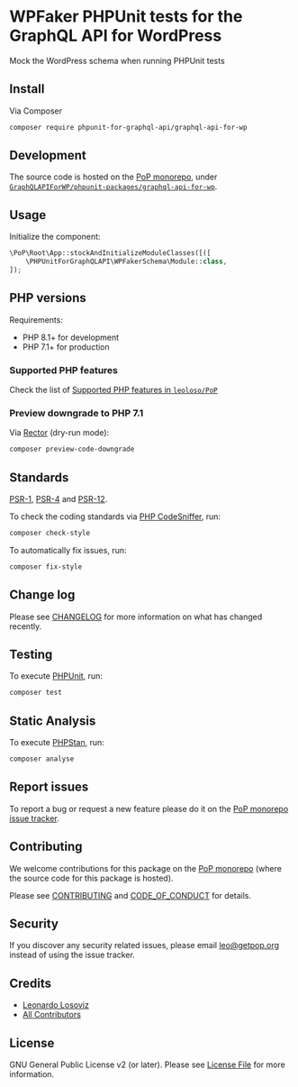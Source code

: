 # WPFaker PHPUnit tests for the GraphQL API for WordPress

<!--
[![Build Status][ico-travis]][link-travis]
[![Quality Score][ico-code-quality]][link-code-quality]
[![Software License][ico-license]](LICENSE.md)
[![Latest Version on Packagist][ico-version]][link-packagist]
[![Coverage Status][ico-scrutinizer]][link-scrutinizer]
[![Total Downloads][ico-downloads]][link-downloads]
-->

Mock the WordPress schema when running PHPUnit tests

## Install

Via Composer

``` bash
composer require phpunit-for-graphql-api/graphql-api-for-wp
```

## Development

The source code is hosted on the [PoP monorepo](https://github.com/leoloso/PoP), under [`GraphQLAPIForWP/phpunit-packages/graphql-api-for-wp`](https://github.com/leoloso/PoP/tree/master/layers/GraphQLAPIForWP/phpunit-packages/graphql-api-for-wp).

## Usage

Initialize the component:

``` php
\PoP\Root\App::stockAndInitializeModuleClasses([([
    \PHPUnitForGraphQLAPI\WPFakerSchema\Module::class,
]);
```

## PHP versions

Requirements:

- PHP 8.1+ for development
- PHP 7.1+ for production

### Supported PHP features

Check the list of [Supported PHP features in `leoloso/PoP`](https://github.com/leoloso/PoP/blob/master/docs/supported-php-features.md)

### Preview downgrade to PHP 7.1

Via [Rector](https://github.com/rectorphp/rector) (dry-run mode):

```bash
composer preview-code-downgrade
```

## Standards

[PSR-1](https://www.php-fig.org/psr/psr-1), [PSR-4](https://www.php-fig.org/psr/psr-4) and [PSR-12](https://www.php-fig.org/psr/psr-12).

To check the coding standards via [PHP CodeSniffer](https://github.com/squizlabs/PHP_CodeSniffer), run:

``` bash
composer check-style
```

To automatically fix issues, run:

``` bash
composer fix-style
```

## Change log

Please see [CHANGELOG](CHANGELOG.md) for more information on what has changed recently.

## Testing

To execute [PHPUnit](https://phpunit.de/), run:

``` bash
composer test
```

## Static Analysis

To execute [PHPStan](https://github.com/phpstan/phpstan), run:

``` bash
composer analyse
```

## Report issues

To report a bug or request a new feature please do it on the [PoP monorepo issue tracker](https://github.com/leoloso/PoP/issues).

## Contributing

We welcome contributions for this package on the [PoP monorepo](https://github.com/leoloso/PoP) (where the source code for this package is hosted).

Please see [CONTRIBUTING](CONTRIBUTING.md) and [CODE_OF_CONDUCT](CODE_OF_CONDUCT.md) for details.

## Security

If you discover any security related issues, please email leo@getpop.org instead of using the issue tracker.

## Credits

- [Leonardo Losoviz][link-author]
- [All Contributors][link-contributors]

## License

GNU General Public License v2 (or later). Please see [License File](LICENSE.md) for more information.

[ico-version]: https://img.shields.io/packagist/v/phpunit-for-graphql-api/graphql-api-for-wp.svg?style=flat-square
[ico-license]: https://img.shields.io/badge/license-GPLv2-brightgreen.svg?style=flat-square
[ico-travis]: https://img.shields.io/travis/phpunit-for-graphql-api/graphql-api-for-wp/master.svg?style=flat-square
[ico-scrutinizer]: https://img.shields.io/scrutinizer/coverage/g/phpunit-for-graphql-api/graphql-api-for-wp.svg?style=flat-square
[ico-code-quality]: https://img.shields.io/scrutinizer/g/phpunit-for-graphql-api/graphql-api-for-wp.svg?style=flat-square
[ico-downloads]: https://img.shields.io/packagist/dt/phpunit-for-graphql-api/graphql-api-for-wp.svg?style=flat-square

[link-packagist]: https://packagist.org/packages/phpunit-for-graphql-api/graphql-api-for-wp
[link-travis]: https://travis-ci.org/phpunit-for-graphql-api/graphql-api-for-wp
[link-scrutinizer]: https://scrutinizer-ci.com/g/phpunit-for-graphql-api/graphql-api-for-wp/code-structure
[link-code-quality]: https://scrutinizer-ci.com/g/phpunit-for-graphql-api/graphql-api-for-wp
[link-downloads]: https://packagist.org/packages/phpunit-for-graphql-api/graphql-api-for-wp
[link-author]: https://github.com/leoloso
[link-contributors]: ../../../../../../contributors
